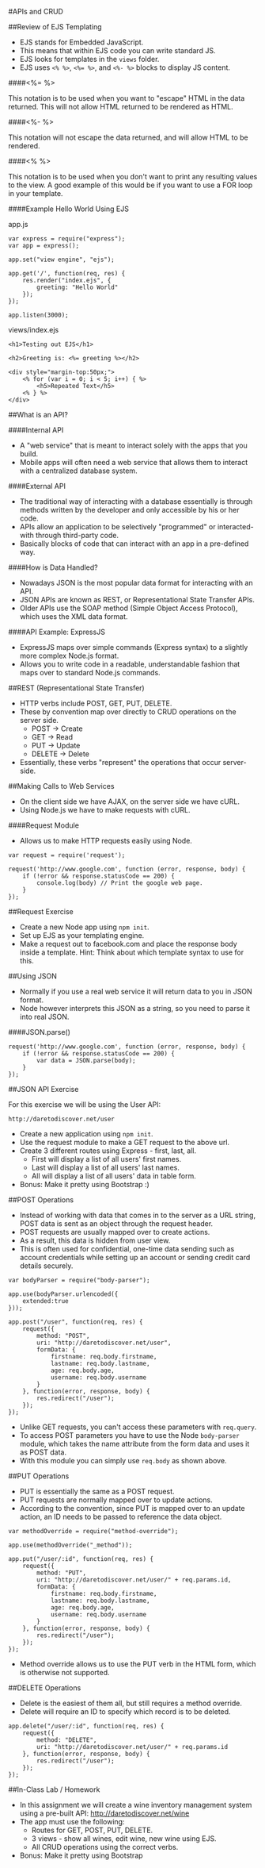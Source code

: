 #APIs and CRUD

##Review of EJS Templating

- EJS stands for Embedded JavaScript.
- This means that within EJS code you can write standard JS.
- EJS looks for templates in the `views` folder.
- EJS uses `<% %>`, `<%= %>`, and `<%- %>` blocks to display JS content.

####<%= %>

This notation is to be used when you want to "escape" HTML in the data returned. This will not allow HTML returned to be rendered as HTML.

####<%- %>

This notation will not escape the data returned, and will allow HTML to be rendered.

####<% %>

This notation is to be used when you don't want to print any resulting values to the view. A good example of this would be if you want to use a FOR loop in your template.

####Example Hello World Using EJS

app.js

```
var express = require("express");
var app = express();

app.set("view engine", "ejs");

app.get('/', function(req, res) {
	res.render("index.ejs", {
		greeting: "Hello World"
	});
});

app.listen(3000);
```

views/index.ejs

```
<h1>Testing out EJS</h1>

<h2>Greeting is: <%= greeting %></h2>

<div style="margin-top:50px;">
	<% for (var i = 0; i < 5; i++) { %>
		<h5>Repeated Text</h5>
	<% } %>
</div>
```

##What is an API?

####Internal API

- A "web service" that is meant to interact solely with the apps that you build.
- Mobile apps will often need a web service that allows them to interact with a centralized database system.

####External API
- The traditional way of interacting with a database essentially is through methods written by the developer and only accessible by his or her code.
- APIs allow an application to be selectively "programmed" or interacted-with through third-party code.
- Basically blocks of code that can interact with an app in a pre-defined way.

####How is Data Handled?

- Nowadays JSON is the most popular data format for interacting with an API.
- JSON APIs are known as REST, or Representational State Transfer APIs.
- Older APIs use the SOAP method (Simple Object Access Protocol), which uses the XML data format.

####API Example: ExpressJS

- ExpressJS maps over simple commands (Express syntax) to a slightly more complex Node.js format.
- Allows you to write code in a readable, understandable fashion that maps over to standard Node.js commands.

##REST (Representational State Transfer)

- HTTP verbs include POST, GET, PUT, DELETE.
- These by convention map over directly to CRUD operations on the server side.
	- POST -> Create
	- GET -> Read
	- PUT -> Update
	- DELETE -> Delete
- Essentially, these verbs "represent" the operations that occur server-side.

##Making Calls to Web Services

- On the client side we have AJAX, on the server side we have cURL.
- Using Node.js we have to make requests with cURL.

####Request Module

- Allows us to make HTTP requests easily using Node.

```
var request = require('request');

request('http://www.google.com', function (error, response, body) {
	if (!error && response.statusCode == 200) {
		console.log(body) // Print the google web page.
	}
});
```
##Request Exercise

- Create a new Node app using `npm init`.
- Set up EJS as your templating engine.
- Make a request out to facebook.com and place the response body inside a template. Hint: Think about which template syntax to use for this.

##Using JSON

- Normally if you use a real web service it will return data to you in JSON format.
- Node however interprets this JSON as a string, so you need to parse it into real JSON.

####JSON.parse()

```
request('http://www.google.com', function (error, response, body) {
	if (!error && response.statusCode == 200) {
		var data = JSON.parse(body);
	}
});
```

##JSON API Exercise

For this exercise we will be using the User API:

`http://daretodiscover.net/user`

- Create a new application using `npm init`.
- Use the request module to make a GET request to the above url.
- Create 3 different routes using Express - first, last, all.
	- First will display a list of all users' first names.
	- Last will display a list of all users' last names.
	- All will display a list of all users' data in table form.
- Bonus: Make it pretty using Bootstrap :)

##POST Operations

- Instead of working with data that comes in to the server as a URL string, POST data is sent as an object through the request header.
- POST requests are usually mapped over to create actions.
- As a result, this data is hidden from user view.
- This is often used for confidential, one-time data sending such as account credentials while setting up an account or sending credit card details securely.

```
var bodyParser = require("body-parser");

app.use(bodyParser.urlencoded({
	extended:true
}));

app.post("/user", function(req, res) {
	request({
		method: "POST",
		uri: "http://daretodiscover.net/user",
		formData: {
			firstname: req.body.firstname,
			lastname: req.body.lastname,
			age: req.body.age,
			username: req.body.username
		}
	}, function(error, response, body) {
		res.redirect("/user");
	});
});
```

- Unlike GET requests, you can't access these parameters with `req.query`.
- To access POST parameters you have to use the Node `body-parser` module, which takes the name attribute from the form data and uses it as POST data.
- With this module you can simply use `req.body` as shown above.

##PUT Operations

- PUT is essentially the same as a POST request.
- PUT requests are normally mapped over to update actions.
- According to the convention, since PUT is mapped over to an update action, an ID needs to be passed to reference the data object.

```
var methodOverride = require("method-override");

app.use(methodOverride("_method"));

app.put("/user/:id", function(req, res) {
	request({
		method: "PUT",
		uri: "http://daretodiscover.net/user/" + req.params.id,
		formData: {
			firstname: req.body.firstname,
			lastname: req.body.lastname,
			age: req.body.age,
			username: req.body.username
		}
	}, function(error, response, body) {
		res.redirect("/user");
	});
});
```

- Method override allows us to use the PUT verb in the HTML form, which is otherwise not supported.

##DELETE Operations

- Delete is the easiest of them all, but still requires a method override.
- Delete will require an ID to specify which record is to be deleted.

```
app.delete("/user/:id", function(req, res) {
	request({
		method: "DELETE",
		uri: "http://daretodiscover.net/user/" + req.params.id
	}, function(error, response, body) {
		res.redirect("/user");
	});
});
```

##In-Class Lab / Homework

- In this assignment we will create a wine inventory management system using a pre-built API: http://daretodiscover.net/wine
- The app must use the following:
	- Routes for GET, POST, PUT, DELETE.
	- 3 views - show all wines, edit wine, new wine using EJS.
	- All CRUD operations using the correct verbs.
- Bonus: Make it pretty using Bootstrap